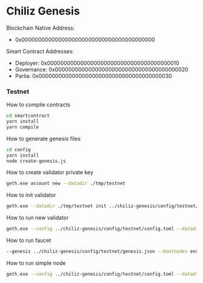 Chiliz Genesis
==============

Blockchain Native Address:
- 0x0000000000000000000000000000000000000000

Smart Contract Addresses:
- Deployer: 0x0000000000000000000000000000000000000010
- Governance: 0x0000000000000000000000000000000000000020
- Parlia: 0x0000000000000000000000000000000000000030

### Testnet

How to compile contracts

```bash
cd smartcontract
yarn install
yarn compile
```

How to generate genesis files

```bash
cd config
yarn install
node create-genesis.js
```

How to create validator private key

```bash
geth.exe account new --datadir ./tmp/testnet
```

How to init validator

```bash
geth.exe --datadir ./tmp/testnet init ../chiliz-genesis/config/testnet/genesis.json
```

How to run new validator

```bash
geth.exe --config ../chiliz-genesis/config/testnet/config.toml --datadir ./tmp/testnet -unlock <<your-validator-address>> --password ../chiliz-genesis/config/testnet/password.txt --mine --gcmode archive --allow-insecure-unlock --pprofaddr 0.0.0.0 --metrics --pprof
```

How to run faucet

```bash
--genesis ../chiliz-genesis/config/testnet/genesis.json --bootnodes enode://c31ec52a8c76cdbae847d7d326b7d9591d5e20cf260149013b52f958356055afef1a602fcac7c292e36572db71581cba2bf996edddf0076512c5afec5e804031@127.0.0.1:30311 --account.json ./tmp/testnet/keystore/UTC--2021-04-15T12-00-01.560260400Z--00a601f45688dba8a070722073b015277cf36725 --account.pass ../chiliz-genesis/config/testnet/password.txt
```

How to run simple node

```bash
geth.exe --config ../chiliz-genesis/config/testnet/config.toml --datadir ./tmp/testnet --gcmode archive
```